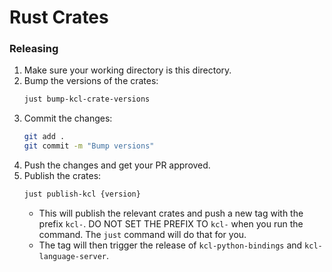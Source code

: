 # Rust Crates

### Releasing

1. Make sure your working directory is this directory.
1. Bump the versions of the crates:
    ```bash
    just bump-kcl-crate-versions 
    ```
3. Commit the changes:
    ```bash
    git add .
    git commit -m "Bump versions"
    ```
4. Push the changes and get your PR approved.
5. Publish the crates:
    ```bash
    just publish-kcl {version}
    ```
    - This will publish the relevant crates and push a new tag with the prefix
    `kcl-`. DO NOT SET THE PREFIX TO `kcl-` when you run the command. The `just`
    command will do that for you.
    - The tag will then trigger the release of `kcl-python-bindings` and
        `kcl-language-server`.
